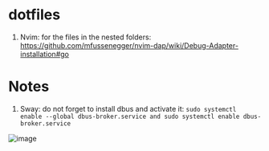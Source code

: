 # dotfiles
1. Nvim: for the files in the nested folders: https://github.com/mfussenegger/nvim-dap/wiki/Debug-Adapter-installation#go

# Notes
1. Sway: do not forget to install dbus and activate it: `sudo systemctl enable --global dbus-broker.service and sudo systemctl enable dbus-broker.service`

![image](https://user-images.githubusercontent.com/8040338/118793520-5cbbf780-b8a1-11eb-94e7-6f124a906bea.png)
